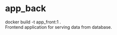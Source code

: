 # app_back

docker build -t app_front:1 .<br>
Frontend application for serving data from database.<br><br>
